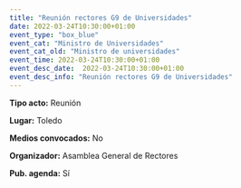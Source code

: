 ```yaml
---
title: "Reunión rectores G9 de Universidades"
date: 2022-03-24T10:30:00+01:00
event_type: "box_blue" 
event_cat: "Ministro de Universidades"
event_cat_old: "Ministro de universidades"
event_time: 2022-03-24T10:30:00+01:00
event_desc_date:  2022-03-24T10:30:00+01:00
event_desc_info: "Reunión rectores G9 de Universidades"
---
```

<p class="card-light list_schedule_description"><b>Tipo acto:</b> Reunión   
</p>
<p class="card-light list_schedule_description"><b>Lugar:</b> Toledo
</p>
<p class="card-light list_schedule_description"><b>Medios convocados:</b> No   
</p>
<p class="card-light list_schedule_description"><b>Organizador:</b> Asamblea General de Rectores
</p>
<p class="card-light list_schedule_description"><b>Pub. agenda:</b> Sí  

</p>